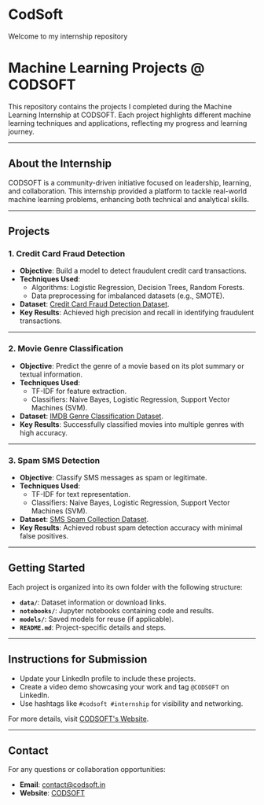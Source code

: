 # CodSoft
Welcome to my internship repository 

# Machine Learning Projects @ CODSOFT

This repository contains the projects I completed during the Machine Learning Internship at CODSOFT. Each project highlights different machine learning techniques and applications, reflecting my progress and learning journey.

---

## About the Internship

CODSOFT is a community-driven initiative focused on leadership, learning, and collaboration. This internship provided a platform to tackle real-world machine learning problems, enhancing both technical and analytical skills.

---

## Projects

### 1. **Credit Card Fraud Detection**
- **Objective**: Build a model to detect fraudulent credit card transactions.
- **Techniques Used**:
  - Algorithms: Logistic Regression, Decision Trees, Random Forests.
  - Data preprocessing for imbalanced datasets (e.g., SMOTE).
- **Dataset**: [Credit Card Fraud Detection Dataset](https://www.kaggle.com/datasets/kartik2112/fraud-detection).
- **Key Results**: Achieved high precision and recall in identifying fraudulent transactions.

---

### 2. **Movie Genre Classification**
- **Objective**: Predict the genre of a movie based on its plot summary or textual information.
- **Techniques Used**:
  - TF-IDF for feature extraction.
  - Classifiers: Naive Bayes, Logistic Regression, Support Vector Machines (SVM).
- **Dataset**: [IMDB Genre Classification Dataset](https://www.kaggle.com/datasets/hijest/genre-classification-dataset-imdb).
- **Key Results**: Successfully classified movies into multiple genres with high accuracy.

---

### 3. **Spam SMS Detection**
- **Objective**: Classify SMS messages as spam or legitimate.
- **Techniques Used**:
  - TF-IDF for text representation.
  - Classifiers: Naive Bayes, Logistic Regression, Support Vector Machines (SVM).
- **Dataset**: [SMS Spam Collection Dataset](https://www.kaggle.com/datasets/uciml/sms-spam-collection-dataset).
- **Key Results**: Achieved robust spam detection accuracy with minimal false positives.

---

## Getting Started

Each project is organized into its own folder with the following structure:
- **`data/`**: Dataset information or download links.
- **`notebooks/`**: Jupyter notebooks containing code and results.
- **`models/`**: Saved models for reuse (if applicable).
- **`README.md`**: Project-specific details and steps.

---

## Instructions for Submission

- Update your LinkedIn profile to include these projects.
- Create a video demo showcasing your work and tag `@CODSOFT` on LinkedIn.
- Use hashtags like `#codsoft #internship` for visibility and networking.

For more details, visit [CODSOFT's Website](https://www.codsoft.in).

---

## Contact

For any questions or collaboration opportunities:
- **Email**: contact@codsoft.in
- **Website**: [CODSOFT](https://www.codsoft.in)
